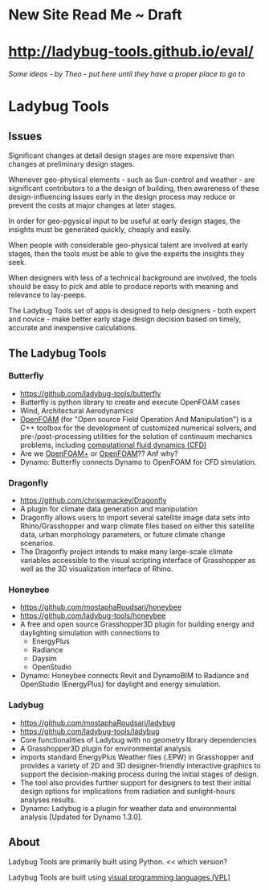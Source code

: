 
New Site Read Me ~ Draft
===

# http://ladybug-tools.github.io/eval/


_Some ideas - by Theo - put here until they have a proper place to go to_

# Ladybug Tools

## Issues
Significant changes at detail design stages are more expensive than changes at preliminary design stages.

Whenever geo-physical elements - such as Sun-control and weather - are significant contributors to a the design of building,
then awareness of these design-influencing issues early in the design process may reduce or prevent the costs at major changes at later stages.

In order for geo-pgysical input to be useful at early design stages, the insights must be generated quickly, cheaply and easily.

When people with considerable geo-physical talent are involved at early stages, then the tools must be able to give the experts the insights they seek.

When designers with less of a technical background are involved,
the tools should be easy to pick and able to produce reports with meaning and relevance to lay-peeps.

The Ladybug Tools set of apps is designed to help designers - both expert and novice - make better early stage design decision based on timely, accurate and inexpensive calculations.

## The Ladybug Tools

### Butterfly

* https://github.com/ladybug-tools/butterfly
* Butterfly is python library to create and execute OpenFOAM cases
* Wind, Architectural Aerodynamics
* [OpenFOAM]( https://en.wikipedia.org/wiki/OpenFOAM ) (for "Open source Field Operation And Manipulation") is a C++ toolbox for the development of customized numerical solvers, and pre-/post-processing utilities for the solution of continuum mechanics problems, including [computational fluid dynamics (CFD)]( https://en.wikipedia.org/wiki/Computational_fluid_dynamics )
* Are we [OpenFOAM+]( http://openfoam.com/ ) or [OpenFOAM]( https://openfoam.org/ )?? Anf why?
* Dynamo: Butterfly connects Dynamo to OpenFOAM for CFD simulation.

### Dragonfly

* https://github.com/chriswmackey/Dragonfly
* A plugin for climate data generation and manipulation
* Dragonfly allows users to import several satellite image data sets into Rhino/Grasshopper and warp climate files based on either this satellite data, urban morphology parameters, or future climate change scenarios.
* The Dragonfly project intends to make many large-scale climate variables accessible to the visual scripting interface of Grasshopper as well as the 3D visualization interface of Rhino.

### Honeybee

* https://github.com/mostaphaRoudsari/honeybee
* https://github.com/ladybug-tools/honeybee
*  A free and open source Grasshopper3D plugin for building energy and daylighting simulation with connections to
	* EnergyPlus
	* Radiance
	* Daysim
	* OpenStudio
* Dynamo: Honeybee connects Revit and DynamoBIM to Radiance and OpenStudio (EnergyPlus) for daylight and energy simulation.

### Ladybug

* https://github.com/mostaphaRoudsari/ladybug
* https://github.com/ladybug-tools/ladybug
* Core functionalities of Ladybug with no geometry library dependencies
* A Grasshopper3D plugin for environmental analysis
* imports standard EnergyPlus Weather files (.EPW) in Grasshopper and provides a variety of 2D and 3D designer-friendly interactive graphics to support the decision-making process during the initial stages of design.
* The tool also provides further support for designers to test their initial design options for implications from radiation and sunlight-hours analyses results.
* Dynamo: Ladybug is a plugin for weather data and environmental analysis [Updated for Dynamo 1.3.0].


## About

Ladybug Tools are primarily built using Python.  << which version?

Ladybug Tools are built using [visual programming languages (VPL)]( https://github.com/mostaphaRoudsari/ladybug )

